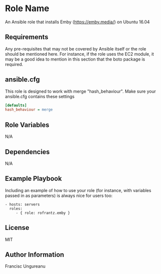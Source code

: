 Role Name
=========
An Ansible role that installs Emby (https://emby.media/) on Ubuntu 16.04 

Requirements
------------
Any pre-requisites that may not be covered by Ansible itself or the role should be mentioned here. For instance, if the role uses the EC2 module, it may be a good idea to mention in this section that the boto package is required.

## ansible.cfg
This role is designed to work with merge "hash_behaviour". Make sure your
ansible.cfg contains these settings

```INI
[defaults]
hash_behaviour = merge
```

Role Variables
--------------
N/A

Dependencies
------------
N/A

Example Playbook
----------------
Including an example of how to use your role (for instance, with variables passed in as parameters) is always nice for users too:

    - hosts: servers
      roles:
         - { role: rofrantz.emby }

License
-------
MIT

Author Information
------------------
Francisc Ungureanu
